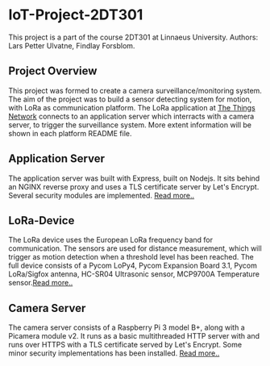 # IoT-Project-2DT301
This project is a part of the course 2DT301 at Linnaeus University.
Authors: Lars Petter Ulvatne, Findlay Forsblom.

<!-- ABOUT THE PROJECT -->
## Project Overview
This project was formed to create a camera surveillance/monitoring system. The aim of the project was to build a sensor detecting system for motion, with LoRa as communication platform. The LoRa application at [The Things Network](https://www.thethingsnetwork.org/) connects to an application server which interracts with a camera server, to trigger the surveillance system. More extent information will be shown in each platform README file.

## Application Server
The application server was built with Express, built on Nodejs. It sits behind an NGINX reverse proxy and uses a TLS certificate server by Let's Encrypt. Several security modules are implemented. [Read more..](https://github.com/LasseUlvatne/IoT-Project-2DT301/tree/master/Application%20server)

## LoRa-Device
The LoRa device uses the European LoRa frequency band for communication. The sensors are used for distance measurement, which will trigger as motion detection when a threshold level has been reached. The full device consists of a Pycom LoPy4, Pycom Expansion Board 3.1, Pycom LoRa/Sigfox antenna, HC-SR04 Ultrasonic sensor, MCP9700A Temperature sensor.[Read more..](https://github.com/LasseUlvatne/IoT-Project-2DT301/tree/master/LoRa-Device)

## Camera Server
The camera server consists of a Raspberry Pi 3 model B+, along with a Picamera module v2. It runs as a basic multithreaded HTTP server with and runs over HTTPS with a TLS certificate served by Let's Encrypt. Some minor security implementations has been installed. [Read more..](https://github.com/LasseUlvatne/IoT-Project-2DT301/tree/master/Camera%20server)



